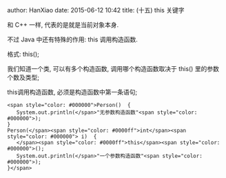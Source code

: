 author: HanXiao
date: 2015-06-12 10:42
title: (十五) this 关键字

和 C++ 一样, 代表的是就是当前对象本身.

不过 Java 中还有特殊的作用: this 调用构造函数.

格式: this();

我们知道一个类, 可以有多个构造函数, 调用哪个构造函数取决于 this() 里的参数个数及类型;

this调用构造函数, 必须是构造函数中第一条语句;

    <span style="color: #000000">Person()  {
       System.out.println(</span>"无参数构造函数"<span style="color: #000000">);
    }
    Person(</span><span style="color: #0000ff">int</span><span style="color: #000000"> i)  {
       </span><span style="color: #0000ff">this</span><span style="color: #000000">();
       System.out.println(</span>"一个参数构造函数"<span style="color: #000000">);
    }</span>
